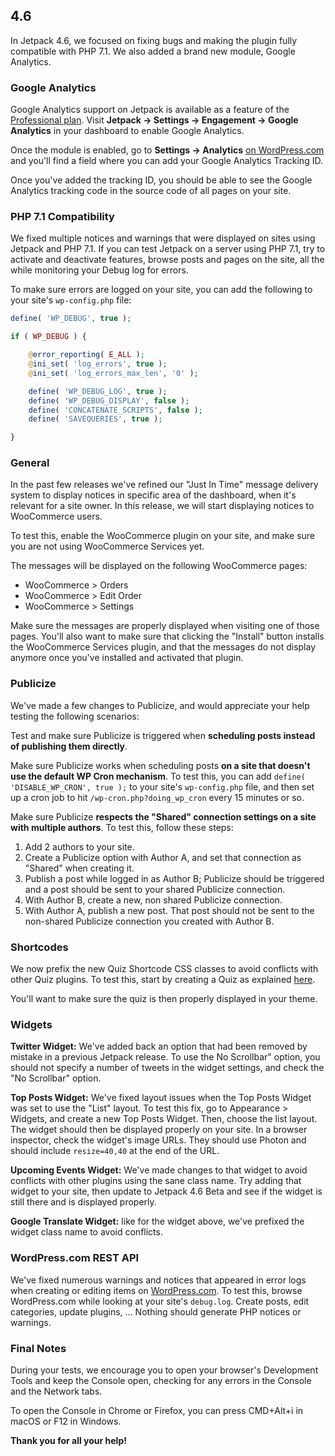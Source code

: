 ## 4.6

In Jetpack 4.6, we focused on fixing bugs and making the plugin fully compatible with PHP 7.1. We also added a brand new module, Google Analytics.

### Google Analytics

Google Analytics support on Jetpack is available as a feature of the [Professional plan](https://jetpack.com/pricing/). Visit **Jetpack → Settings → Engagement → Google Analytics** in your dashboard to enable Google Analytics.

Once the module is enabled, go to **Settings → Analytics** [on WordPress.com](https://.wordpress.com/settings/analytics) and you'll find a field where you can add your Google Analytics Tracking ID.

Once you've added the tracking ID, you should be able to see the Google Analytics tracking code in the source code of all pages on your site.

### PHP 7.1 Compatibility

We fixed multiple notices and warnings that were displayed on sites using Jetpack and PHP 7.1. If you can test Jetpack on a server using PHP 7.1, try to activate and deactivate features, browse posts and pages on the site, all the while monitoring your Debug log for errors.

To make sure errors are logged on your site, you can add the following to your site's `wp-config.php` file:

```php
define( 'WP_DEBUG', true );

if ( WP_DEBUG ) {

	@error_reporting( E_ALL );
	@ini_set( 'log_errors', true );
	@ini_set( 'log_errors_max_len', '0' );

	define( 'WP_DEBUG_LOG', true );
	define( 'WP_DEBUG_DISPLAY', false );
	define( 'CONCATENATE_SCRIPTS', false );
	define( 'SAVEQUERIES', true );

}
```

### General

In the past few releases we've refined our "Just In Time" message delivery system to display notices in specific area of the dashboard, when it's relevant for a site owner. In this release, we will start displaying notices to WooCommerce users.

To test this, enable the WooCommerce plugin on your site, and make sure you are not using WooCommerce Services yet.

The messages will be displayed on the following WooCommerce pages:
- WooCommerce > Orders
- WooCommerce > Edit Order
- WooCommerce > Settings

Make sure the messages are properly displayed when visiting one of those pages. You'll also want to make sure that clicking the "Install" button installs the WooCommerce Services plugin, and that the messages do not display anymore once you've installed and activated that plugin.

### Publicize

We've made a few changes to Publicize, and would appreciate your help testing the following scenarios:

Test and make sure Publicize is triggered when **scheduling posts instead of publishing them directly**.


Make sure Publicize works when scheduling posts **on a site that doesn't use the default WP Cron mechanism**. To test this, you can add `define( 'DISABLE_WP_CRON', true );` to your site's `wp-config.php` file, and then set up a cron job to hit `/wp-cron.php?doing_wp_cron` every 15 minutes or so.

Make sure Publicize **respects the "Shared" connection settings on a site with multiple authors**. To test this, follow these steps:

1. Add 2 authors to your site.
2. Create a Publicize option with Author A, and set that connection as "Shared" when creating it.
3. Publish a post while logged in as Author B; Publicize should be triggered and a post should be sent to your shared Publicize connection.
4. With Author B, create a new, non shared Publicize connection.
5. With Author A, publish a new post. That post should not be sent to the non-shared Publicize connection you created with Author B.

### Shortcodes

We now prefix the new Quiz Shortcode CSS classes to avoid conflicts with other Quiz plugins. To test this, start by creating a Quiz as explained [here](https://en.support.wordpress.com/quiz-shortcode/).

You'll want to make sure the quiz is then properly displayed in your theme.

### Widgets

**Twitter Widget:** We've added back an option that had been removed by mistake in a previous Jetpack release. To use the No Scrollbar" option, you should not specify a number of tweets in the widget settings, and check the "No Scrollbar" option.

**Top Posts Widget:** We've fixed layout issues when the Top Posts Widget was set to use the "List" layout. To test this fix, go to Appearance > Widgets, and create a new Top Posts Widget. Then, choose the list layout.
The widget should then be displayed properly on your site. In a browser inspector, check the widget's image URLs. They should use Photon and should include `resize=40,40` at the end of the URL.

**Upcoming Events Widget:** We've made changes to that widget to avoid conflicts with other plugins using the sane class name. Try adding that widget to your site, then update to Jetpack 4.6 Beta and see if the widget is still there and is displayed properly.

**Google Translate Widget:** like for the widget above, we've prefixed the widget class name to avoid conflicts.

### WordPress.com REST API

We've fixed numerous warnings and notices that appeared in error logs when creating or editing items on [WordPress.com](https://wordpress.com). To test this, browse WordPress.com while looking at your site's `debug.log`. Create posts, edit categories, update plugins, ... Nothing should generate PHP notices or warnings.

### Final Notes

During your tests, we encourage you to open your browser's Development Tools and keep the Console open, checking for any errors in the Console and the Network tabs.

To open the Console in Chrome or Firefox, you can press CMD+Alt+i in macOS or F12 in Windows.

**Thank you for all your help!**
